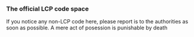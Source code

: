### The official LCP code space
If you notice any non-LCP code here, please report is to the authorities as soon as possible. A mere act of posession is punishable by death

